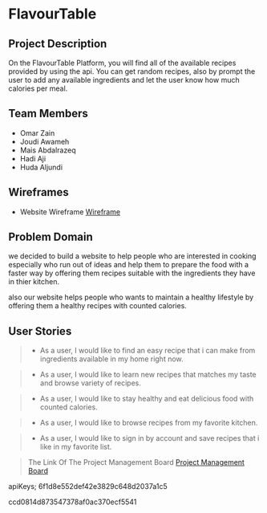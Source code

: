 # FlavourTable

## Project Description
On the FlavourTable Platform, you will find all of the available recipes provided by using the api. You can get random recipes, also by prompt the user to add any available ingredients and let the user know how much calories per meal.

## Team Members 
- Omar Zain
- Joudi Awameh
- Mais Abdalrazeq
- Hadi Aji
- Huda Aljundi

## Wireframes
*  Website Wireframe
[Wireframe](https://drive.google.com/file/d/1FSwRWIQ70ChM-ottWwt7cnD1JpFMgkNt/view)

## Problem Domain
we decided to build a website to help people who are interested in cooking especially who run out of ideas and help them to prepare the food with a faster way by offering them recipes suitable with the ingredients they have in thier kitchen.

also our website helps people who wants to maintain a healthy lifestyle by offering them a healthy recipes with counted calories.

## User Stories
> * As a user, I would like to find an easy recipe that i can make from ingredients available in my home right now.

> * As a user, I would like to learn new recipes that matches my taste and browse variety of recipes.
    
> * As a user, I would like to stay healthy and eat delicious food with counted calories.

> * As a user, I would like to browse recipes from my favorite kitchen.
   
> * As a user, I would like to sign in by account and save recipes that i like in my favorite list.

 > The Link Of The Project Management Board [Project Management Board](https://github.com/FlavourTable/FlavourTable)
 

 apiKeys;
 6f1d8e552def42e3829c648d2037a1c5

 ccd0814d873547378af0ac370ecf5541
